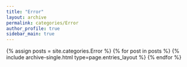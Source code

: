 ```yaml
---
title: "Error"
layout: archive
permalink: categories/Error
author_profile: true
sidebar_main: true
---
```



{% assign posts = site.categories.Error %}
{% for post in posts %} {% include archive-single.html type=page.entries_layout %} {% endfor %}
